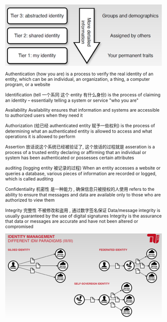 
![](image/Pasted%20image%2020241031142659.png)


Authentication (how you are)
is a process to verify the real identity of an entity, which can be an individual, an organization, a thing, a computer program, or a website


Identification (tell 一个系同 这个 entity 有什么身份)
is the process of claiming an identity – essentially telling a system or service "who you are"

Availability
Availability ensures that information and systems are accessible to authorized users when they need it


Authorization (给已经 authenticated entity 赋予一些权利)
is the process of determining what an authenticated entity is allowed to access and what operations it is allowed to perform

Assertion 
放话说这个系统已经被验证了, 这个放话的过程就是 asseration
is a process of a trusted entity declaring or affirming that an individual or system has been authenticated or possesses certain attributes


auditing (logging entity 被记录的过程)
When an entity accesses a website or queries a database, various pieces of information are recorded or logged, which is called auditing


Confidentiality  机密性
是一种能力 , 确保信息只被授权的人使用 
refers to the ability to ensure that messages and data are available only to those who are authorized to view them


Integrity 完整性 
不被修改和盗用 , 通过数字签名保证
Data/message integrity is usually guaranteed by the use of digital signatures
Integrity is the assurance that data or messages are accurate and have not been altered or compromised



![](image/Pasted%20image%2020241031143835.png)
